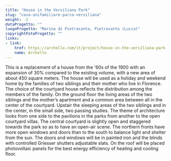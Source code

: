 ```yaml
---
title: "House in the Versiliana Park"
slug: "casa-unifamiliare-parco-versiliana"
weight: -2
dataProgetto: ""
luogoProgetto: "Marina di Pietrasanta, Pietrasanta (Lucca)"
copyrightFotoProgetto: ""
links:
- link:
    href: https://archello.com/it/project/house-in-the-versiliana-park
    name: Archello
---
```

This is a replacement of a house from the '60s of the 1900 with an expansion of 30% compared to the existing volume, with a new area of about 450 square meters.
The house will be used as a holiday and weekend home by the families of two siblings and their mother who live in Florence.
The choice of the courtyard house reflects the distribution among the members of the family.
On the ground floor the living areas of the two siblings and the mother’s apartment and a common area between all in the center of the courtyard. Upstair the sleeping areas of the two siblings and in the center, in the small side, two passing studies.
The theme of architecture looks from one side to the pavilions in the parks from another to the open courtyard villas. The central courtyard is slightly open and staggered towards the park so as to have 
an open-air scene.
The northern fronts have more open windows and doors than to the south to balance light and shelter from the sun.
The doors and windows will be in painted iron and the blinds with controlled Griesser shutters adjustable slats.
On the roof will be placed photovoltaic panels for the best energy efficiency of heating and cooling floor.